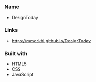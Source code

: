 ### Name

- DesignToday

### Links

- https://mmeskhi.github.io/DesignToday

### Built with

- HTML5
- CSS
- JavaScript
